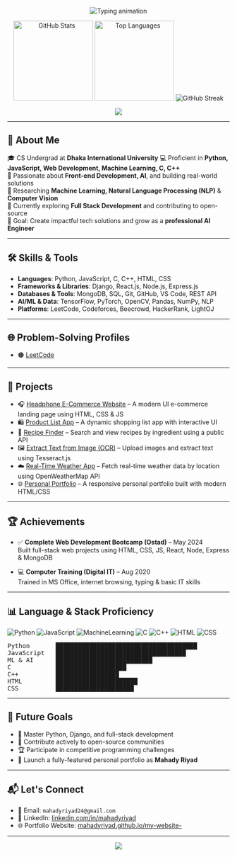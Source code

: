 <!-- 🌟 Welcome Section -->
<p align="center">
  <img src="https://readme-typing-svg.demolab.com?font=Fira+Code&size=28&duration=3000&pause=1000&color=F75C7E&center=true&vCenter=true&width=1000&lines=Welcome+to+My+GitHub+Profile!;I'm+Mahady+Hasan+Riyad+%F0%9F%91%8B;Aspiring+AI+%26+Software+Engineer+from+Bangladesh" alt="Typing animation">
</p>

<!-- 📊 Banner Section with Stats and Streaks -->
<p align="center">
  <img height="180em" src="https://github-readme-stats.vercel.app/api?username=mahadyriyad&show_icons=true&count_private=true&theme=darcula&hide_border=true&hide=issues,contribs&bg_color=00000000" alt="GitHub Stats"/>
  <img height="180em" src="https://github-readme-stats.vercel.app/api/top-langs/?username=mahadyriyad&layout=compact&hide_border=true&theme=darcula&bg_color=00000000&langs_count=6&hide=jupyter%20notebook,tex,php" alt="Top Languages"/>
  <img src="https://streak-stats.demolab.com/?user=mahadyriyad&theme=darcula&hide_border=true&background=FFFFFF00" alt="GitHub Streak"/>
</p>

<!-- 🏆 GitHub Trophies (Optional) -->
<p align="center">
  <img src="https://github-profile-trophy.vercel.app/?username=mahadyriyad&theme=darkhub&no-frame=true&no-bg=true&margin-w=4"/>
</p>

---

## 👋 About Me

🎓 CS Undergrad at **Dhaka International University** 
💻 Proficient in **Python, JavaScript, Web Development, Machine Learning, C, C++**  
🚀 Passionate about **Front-end Development, AI**, and building real-world solutions  
🔬 Researching **Machine Learning, Natural Language Processing (NLP)** & **Computer Vision**  
🌱 Currently exploring **Full Stack Development** and contributing to open-source  
🎯 Goal: Create impactful tech solutions and grow as a **professional AI Engineer**

---

## 🛠️ Skills & Tools

- **Languages**: Python, JavaScript, C, C++, HTML, CSS  
- **Frameworks & Libraries**: Django, React.js, Node.js, Express.js  
- **Databases & Tools**: MongoDB, SQL, Git, GitHub, VS Code, REST API  
- **AI/ML & Data**: TensorFlow, PyTorch, OpenCV, Pandas, NumPy, NLP  
- **Platforms**: LeetCode, Codeforces, Beecrowd, HackerRank, LightOJ

---

## 🌐 Problem-Solving Profiles

- 🟠 [LeetCode](https://leetcode.com/u/_mahady_riyaaad_/)

---

## 🚧 Projects

- 🎧 [Headphone E-Commerce Website](https://mahadyriyad.github.io/1st-web/) – A modern UI e-commerce landing page using HTML, CSS & JS  
- 🛍️ [Product List App](https://mahadyriyad.github.io/product-list-project-/) – A dynamic shopping list app with interactive UI  
- 🍳 [Recipe Finder](https://mahadyriyad.github.io/Recipe-App/) – Search and view recipes by ingredient using a public API  
- 🖼️ [Extract Text from Image (OCR)](https://mahadyriyad.github.io/Extract-Text-Image/) – Upload images and extract text using Tesseract.js  
- ☁️ [Real-Time Weather App](https://mahadyriyad.github.io/weather-app/) – Fetch real-time weather data by location using OpenWeatherMap API  
- 🌐 [Personal Portfolio](https://mahadyriyad.github.io/my-website-/) – A responsive personal portfolio built with modern HTML/CSS

---

## 🏆 Achievements

- ✅ **Complete Web Development Bootcamp (Ostad)** – May 2024  
  Built full-stack web projects using HTML, CSS, JS, React, Node, Express & MongoDB

- 💻 **Computer Training (Digital IT)** – Aug 2020  
  Trained in MS Office, internet browsing, typing & basic IT skills

---

## 📊 Language & Stack Proficiency

![Python](https://img.shields.io/badge/Python-Strong-yellow?style=for-the-badge&logo=python)
![JavaScript](https://img.shields.io/badge/JavaScript-Advanced-orange?style=for-the-badge&logo=javascript)
![MachineLearning](https://img.shields.io/badge/Machine%20Learning-Active-brightgreen?style=for-the-badge&logo=ai)
![C](https://img.shields.io/badge/C-Intermediate-blue?style=for-the-badge&logo=c)
![C++](https://img.shields.io/badge/C++-Intermediate-lightgrey?style=for-the-badge&logo=c%2B%2B)
![HTML](https://img.shields.io/badge/HTML-Basic-orange?style=for-the-badge&logo=html5)
![CSS](https://img.shields.io/badge/CSS-Basic-blue?style=for-the-badge&logo=css3)

<pre>
Python       ██████████████████████████████████████
JavaScript   ███████████████████████████████████
ML & AI      ██████████████████████████
C            ███████████████████
C++          █████████████████
HTML         ██████████████████████
CSS          █████████████████████
</pre>

---

## 🚀 Future Goals

- 🧠 Master Python, Django, and full-stack development  
- 🌟 Contribute actively to open-source communities  
- 🏆 Participate in competitive programming challenges  
- 💼 Launch a fully-featured personal portfolio as **Mahady Riyad**

---

## 📬 Let's Connect

- 📧 Email: `mahadyriyad24@gmail.com`  
- 💼 LinkedIn: [linkedin.com/in/mahadyriyad](https://www.linkedin.com/in/mahadyriyad)  
- 🌐 Portfolio Website: [mahadyriyad.github.io/my-website-](https://mahadyriyad.github.io/my-website-/)

---

<!-- 🌈 Footer -->
<p align="center">
  <img src="https://capsule-render.vercel.app/api?type=waving&color=gradient&height=100&section=footer"/>
</p>
